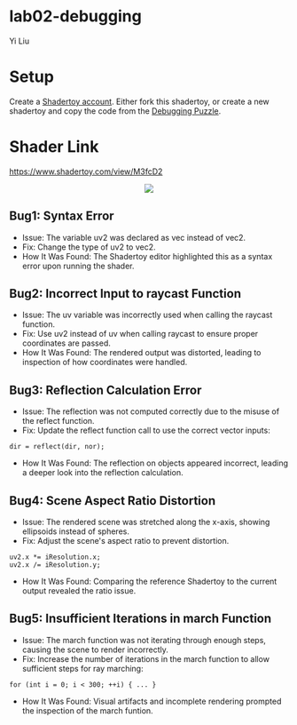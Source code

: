 # lab02-debugging

Yi Liu 

# Setup 

Create a [Shadertoy account](https://www.shadertoy.com/). Either fork this shadertoy, or create a new shadertoy and copy the code from the [Debugging Puzzle](https://www.shadertoy.com/view/flGfRc).


# Shader Link 
https://www.shadertoy.com/view/M3fcD2


<p align="center">
  <img src="https://github.com/yiliu1237/lab02-debugging/blob/main/shader_result.gif?raw=true"/>
</p>



## Bug1: Syntax Error 
- Issue: The variable uv2 was declared as vec instead of vec2.
- Fix: Change the type of uv2 to vec2.
- How It Was Found: The Shadertoy editor highlighted this as a syntax error upon running the shader.

## Bug2: Incorrect Input to raycast Function
- Issue: The uv variable was incorrectly used when calling the raycast function.
- Fix: Use uv2 instead of uv when calling raycast to ensure proper coordinates are passed.
- How It Was Found: The rendered output was distorted, leading to inspection of how coordinates were handled.

## Bug3: Reflection Calculation Error
- Issue: The reflection was not computed correctly due to the misuse of the reflect function.
- Fix: Update the reflect function call to use the correct vector inputs:

```
dir = reflect(dir, nor);
```

- How It Was Found: The reflection on objects appeared incorrect, leading a deeper look into the reflection calculation. 

## Bug4: Scene Aspect Ratio Distortion
- Issue: The rendered scene was stretched along the x-axis, showing ellipsoids instead of spheres.
- Fix: Adjust the scene's aspect ratio to prevent distortion.

```
uv2.x *= iResolution.x; 
uv2.x /= iResolution.y;
```

- How It Was Found: Comparing the reference Shadertoy to the current output revealed the ratio issue.


## Bug5: Insufficient Iterations in march Function
- Issue: The march function was not iterating through enough steps, causing the scene to render incorrectly.
- Fix: Increase the number of iterations in the march function to allow sufficient steps for ray marching:

```
for (int i = 0; i < 300; ++i) { ... }
```

- How It Was Found: Visual artifacts and incomplete rendering prompted the inspection of the march funtion.